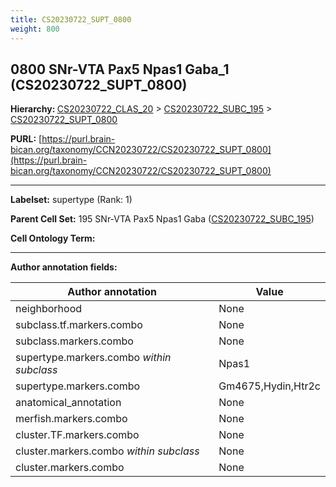```yaml
---
title: CS20230722_SUPT_0800
weight: 800
---
```

## 0800 SNr-VTA Pax5 Npas1 Gaba_1 (CS20230722_SUPT_0800)
<b>Hierarchy: </b>
[CS20230722_CLAS_20](../CS20230722_CLAS_20) >
[CS20230722_SUBC_195](../CS20230722_SUBC_195) >
[CS20230722_SUPT_0800](../CS20230722_SUPT_0800)

**PURL:** [https://purl.brain-bican.org/taxonomy/CCN20230722/CS20230722_SUPT_0800](https://purl.brain-bican.org/taxonomy/CCN20230722/CS20230722_SUPT_0800)

---


**Labelset:** supertype (Rank: 1)

**Parent Cell Set:** 195 SNr-VTA Pax5 Npas1 Gaba ([CS20230722_SUBC_195](../CS20230722_SUBC_195))



**Cell Ontology Term:** 

[MARKER GENES.]: #


---

[TRANSFERRED ANNOTATIONS.]: #


[AUTHOR ANNOTATION FIELDS.]: #


**Author annotation fields:**

| Author annotation | Value |
|-------------------|-------|
|neighborhood|None|
|subclass.tf.markers.combo|None|
|subclass.markers.combo|None|
|supertype.markers.combo _within subclass_|Npas1|
|supertype.markers.combo|Gm4675,Hydin,Htr2c|
|anatomical_annotation|None|
|merfish.markers.combo|None|
|cluster.TF.markers.combo|None|
|cluster.markers.combo _within subclass_|None|
|cluster.markers.combo|None|
